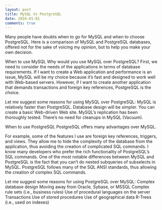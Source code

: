 ```yaml
---
layout: post
title: MySQL Vs PostgreSQL
date: 2016-01-01
comments: true
---
```


Many people have doubts when to go for MySQL and when to choose PostgreSQL. Here is a comparison of MySQL and PostgreSQL databases, offered not for the sake of voicing my opinion, but to help you make your own decision.

When to use MySQL
Why would you use MySQL over PostgreSQL? First, we need to consider the needs of the applications in terms of database requirements. If I want to create a Web application and performance is an issue, MySQL will be my choice because it’s fast and designed to work well with Web-based servers. However, if I want to create another application that demands transactions and foreign key references, PostgreSQL is the choice.

Let me suggest some reasons for using MySQL over PostgreSQL:
MySQL is relatively faster than PostgreSQL.
Database design will be simpler.
You can create a basic Web-driven Web site.
MySQL’s replication has been thoroughly tested.
There’s no need for cleanups in MySQL (Vacuum).

When to use PostgreSQL
PostgreSQL offers many advantages over MySQL.

For example, some of the features I use are foreign key references, triggers, and views. They allow me to hide the complexity of the database from the application, thus avoiding the creation of complicated SQL commands. I know many developers who prefer the rich functionality of PostgreSQL’s SQL commands. One of the most notable differences between MySQL and PostgreSQL is the fact that you can’t do nested subqueries of subselects in MySQL. PostgreSQL follows many of the SQL ANSI standards, thus allowing the creation of complex SQL commands.

Let me suggest some reasons for using PostgreSQL over MySQL:
Complex database design
Moving away from Oracle, Sybase, or MSSQL
Complex rule sets (i.e., business rules)
Use of procedural languages on the server
Transactions
Use of stored procedures
Use of geographical data
R-Trees (i.e., used on indexes)
